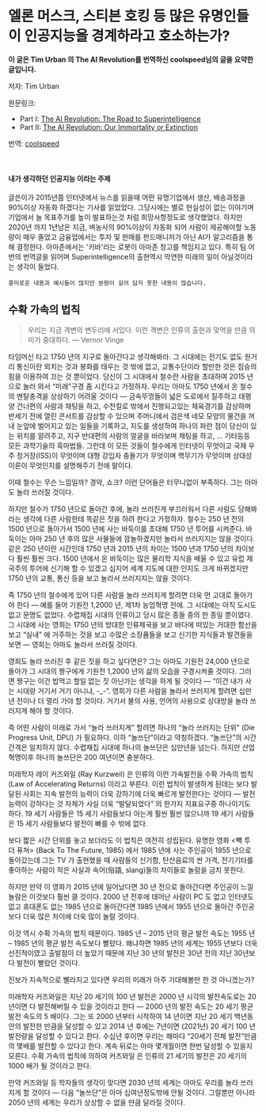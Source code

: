 # 엘론 머스크, 스티븐 호킹 등 많은 유명인들이 인공지능을 경계하라고 호소하는가?

**이 글은 Tim Urban 의 The AI Revolution를 번역하신 coolspeed님의 글을 요약한 글입니다.**

저자: Tim Urban

원문링크:
* Part I: [The AI Revolution: The Road to Superintelligence](https://waitbutwhy.com/2015/01/artificial-intelligence-revolution-1.html)
* Part II: [The AI Revolution: Our Immortality or Extinction](https://waitbutwhy.com/2015/01/artificial-intelligence-revolution-2.html)

번역: [coolspeed](https://coolspeed.wordpress.com/2016/01/03/the_ai_revolution_1_korean/)

<br>

#### 내가 생각하던 인공지능 이라는 주제

글쓴이가 2015년쯤 인터넷에서 뉴스를 읽을때 어떤 유명기업에서 생산, 배송과정을 90%이상 자동화 하겠다는
기사를 읽었었다. 그당시에는 별로 현실성이 없는 이야기며 기업에서 늘 목표주가를 높이 발표하는것 처럼 희망사항정도로
생각했었다. 하지만 2020년 까지 1년남은 지금, 벼농사의 90%이상이 자동화 되어 사람이 제공해야할 노동량이 매우 줄었고 금융업에서는 투자 및 판매를 펀드매니저가 아닌
AI가 알고리즘을 통해 결정한다. 아마존에서는 '키바'라는 로봇이 아마존 창고를 책임지고 있다. 특히 팀 어번의 번역글을 읽어며
Superintelligence의 출현역시 막연한 미래의 일이 아닐것이라는 생각이 들었다.
```
흥미로운 내용과 예시들이 많지만 분량이 길어 담지 못한 내용이 많습니다.
```

## 수확 가속의 법칙
> 우리는 지금 격변의 변두리에 서있다. 이런 격변은 인류의 출현과 맞먹을 만큼 의미가 중대하다.
> — Vernor Vinge

타임머신 타고 1750 년의 지구로 돌아간다고 생각해봐라. 그 시대에는 전기도 없도 원거리 통신이란 외치는 것과 봉화를 태우는 것 밖에 없고, 교통수단이라 할만한 것은 짐승의 힘을 이용하여 끄는 것 뿐이었다. 당신이 그 시대에서 철수란 사람을 초대하여 2015 년으로 놀러 와서 “미래”구경 좀 시킨다고 가정하자. 우리는 아마도 1750 년에서 온 철수의 멘탈충격을 상상하기 어려울 것이다 — 금속뚜껑들이 넓은 도로에서 질주하고 태평양 건너편의 사람과 채팅을 하고, 수천킬로 밖에서 진행되고있는 체육경기를 감상하며 반세기 전에 열린 콘서트를 감상할 수 있으며 주머니에서 검은색 네모 모양의 물건을 꺼내 눈앞에 벌어지고 있는 일들을 기록하고, 지도를 생성하여 하나의 파란 점이 당신이 있는 위치를 알려주고, 지구 반대편의 사람의 얼굴을 바라보며 채팅을 하고, … 기타등등 모든 과학기술의 흑마법들. 그런데 이 모든 것들이 철수에게 인터넷이 무엇이고 국제 우주 정거장(ISS)이 무엇이며 대형 강입자 충돌기가 무엇이며 핵무기가 무엇이며 상대성이론이 무엇인지를 설명해주기 전에 말이다.

이때 철수는 무슨 느낌일까? 경악, 쇼크? 이런 단어들은 터무니없이 부족하다. 그는 아마도 놀라 쓰러질 것이다.

하지만 철수가 1750 년으로 돌아간 후에, 놀라 쓰러진게 부끄러워서 다른 사람도 당해봐라는 생각에 다른 사람한테 똑같은 짓을 하려 한다고 가정하자. 철수는 250 년 전의 1500 년으로 돌아가서 1500 년에 사는 바둑이를 초대해 1750 년 투어를 시켜준다. 바둑이는 아마 250 년 후의 많은 사물들에 깜놀하겠지만 놀라서 쓰러지지는 않을 것이다. 같은 250 년이란 시간인데 1750 년과 2015 년의 차이는 1500 년과 1750 년의 차이보다 훨씬 훨씬 크다. 1500 년에서 온 바둑이는 많은 물리학 지식을 배울 수 있고 유럽 제국주의 투어에 신기해 할 수 있겠고 심지어 세계 지도에 대한 인지도 크게 바뀌겠지만 1750 년의 교통, 통신 등을 보고 놀라서 쓰러지지는 않을 것이다.

즉 1750 년의 철수에게 있어 다른 사람을 놀라 쓰러지게 할려면 더욱 먼 고대로 돌아가야 한다 — 예를 들어 기원전 1,2000 년, 제1차 농업혁명 전에. 그 시대에는 아직 도시도 없고 문명도 없었다. 수렵채집 시대의 인류이고 당시 많은 종들 중의 한 종일 뿐이였다. 그 시대에 사는 영희는 1750 년의 방대한 인류제국을 보고 바다에 떠있는 거대한 함선을 보고 “실내” 에 거주하는 것을 보고 수많은 소장품들을 보고 신기한 지식들과 발견들을 보면 — 영희는 아마도 놀라서 쓰러질 것이다.

영희도 놀라 쓰러진 후 같은 짓을 하고 싶다면은? 그는 아마도 기원전 24,000 년으로 돌아가 그 시대의 짱구에게 기원전 1,2000 년의 삶의 모습을 구경시켜줄 것이다. 그러면 짱구는 이건 밥먹고 할일 없는 짓 아닌가는 생각을 하게 될 것이다 — “이건 내가 사는 시대랑 거기서 거기 아니냐, -_-”. 영희가 다른 사람을 놀라서 쓰러지게 할려면 십만년 전이나 더 멀리 가야 할 것이다. 거기서 불의 사용, 언어의 사용으로 상대방을 놀라 쓰러지게 해야 할 것이다.

즉 어떤 사람이 미래로 가서 “놀라 쓰러지게” 할려면 하나의 “놀라 쓰러지는 단위” (Die Progress Unit, DPU) 가 필요하다. 이하 “놀쓰단”이라고 약칭하겠다. “놀쓰단”의 시간 간격은 일치하지 않다. 수렵채집 시대에 하나의 놀쓰단은 십만년을 넘는다. 하지만 산업혁명이후 하나의 놀쓰단은 200 여년이면 충분하다.

미래학자 레이 커즈와일 (Ray Kurzweil) 은 인류의 이런 가속발전을 수확 가속의 법칙 (Law of Accelerating Returns) 이라고 부른다. 이런 법칙이 발생하게 된데는 보다 발달된 사회는 지속 발전의 능력이 더욱 강하기에 더욱 빠르게 발전한다는 것이다 — 발전능력이 강하다는 것 자체가 사실 더욱 “발달되었다” 의 한가지 지표요구중 하나이기도 하다. 19 세기 사람들은 15 세기 사람들보다 아는게 훨씬 훨씬 많으니까 19 세기 사람들은 15 세기 사람들보다 발전이 빠를 수 밖에 없다.

보다 짧은 시간 단위를 놓고 보더라도 이 법칙은 여전히 성립된다. 유명한 영화 <빽 투 더 퓨쳐> (Back To The Future, 1985) 에서 1985 년에 사는 주인공이 1955 년으로 돌아갔는데 그는 TV 가 출현했을 때 사람들의 신기함, 탄산음료의 싼 가격, 전기기타를 좋아하는 사람이 적은 사실과 속어(俗語, slang)들의 차이들로 놀람을 금치 못한다.

하지만 만약 이 영화가 2015 년에 일어났다면 30 년 전으로 돌아간다면 주인공이 느낄 놀람은 이것보다 훨씬 클 것이다. 2000 년 전후에 태어난 사람이 PC 도 없고 인터넷도 없고 휴대폰도 없는 1985 년으로 돌아간다면 1985 년에서 1955 년으로 돌아간 주인공보다 더욱 많은 차이에 더욱 많이 놀랄 것이다.

이것 역시 수확 가속의 법칙 때문이다. 1985 년 – 2015 년의 평균 발전 속도는 1955 년 – 1985 년의 평균 발전 속도보다 빨랐다. 왜냐하면 1985 년의 세계는 1955 년보다 더욱 선진적이였고 출발점이 더 높았기 때문에 지난 30 년의 발전은 30년 전의 지난 30년보다 발전이 빨랐던 것이다.

진보가 지속적으로 빨라지고 있다면 우리의 미래가 아주 기대해볼만 한 것 아니겠는가?

미래학자 커즈와일은 지난 20 세기의 100 년 발전은 2000 년 시각의 발전속도로는 20년이면 다 발전해버릴 수 있을 것이라고 한다 — 2000 년의 발전 속도는 20 세기 평균 발전 속도의 5 배이다. 그는 또 2000 년부터 시작하여 14 년이면 지난 20 세기 백년동안의 발전한 만큼을 달성할 수 있고 2014 년 후에는 7년이면 (2021년)  20 세기 100 년 발전량을 달성할 수 있다고 한다. 수십년 후이면 우리는 해마다 “20세기 전체 발전”만큼의 몇배를 발전할 수 있다고 한다. 계속 뒤로는 아마 몇개월이면 한번 달성할 수 있을지 모른다. 수확 가속의 법칙에 의하여 커즈와일 은 인류의 21 세기의 발전은 20 세기의 1000 배가 될 것이라고 한다.

만약 커즈와일 등 학자들의 생각이 맞다면 2030 년의 세계는 아마도 우리를 놀라 쓰러지게 할 것이다 — 다음 “놀쓰단”은 아마 십여년정도밖에 안될 것이다. 그럴뿐만 아니라 2050 년의 세계는 우리가 상상할 수 없을 만큼 달라질 것이다.